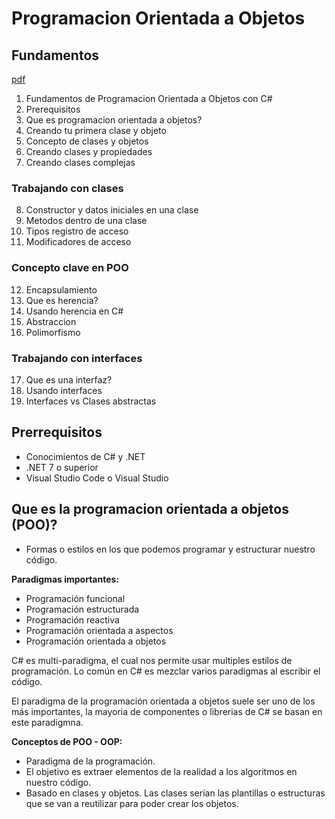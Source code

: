 # Programacion Orientada a Objetos

## Fundamentos

[pdf](https://static.platzi.com/media/public/uploads/slides-curso-de-programacion-orientada-a-objetos-con-c_6a0a2f30-707c-42d2-af2f-a457d2c9cf71.pdf)

1. Fundamentos de Programacion Orientada a Objetos con C#
2. Prerequisitos
3. Que es programacion orientada a objetos?
4. Creando tu primera clase y objeto
5. Concepto de clases y objetos
6. Creando clases y propiedades
7. Creando clases complejas

### Trabajando con clases

8. Constructor y datos iniciales en una clase
9. Metodos dentro de una clase
10. Tipos registro de acceso
11. Modificadores de acceso

### Concepto clave en POO

12. Encapsulamiento
13. Que es herencia?
14. Usando herencia en C#
15. Abstraccion
16. Polimorfismo

### Trabajando con interfaces

17. Que es una interfaz?
18. Usando interfaces
19. Interfaces vs Clases abstractas

## Prerrequisitos
- Conocimientos de C# y .NET
- .NET 7 o superior
- Visual Studio Code o Visual Studio

## Que es la programacion orientada a objetos (POO)?

- Formas o estilos en los que podemos programar y estructurar nuestro código.

**Paradigmas importantes:**

- Programación funcional
- Programación estructurada
- Programación reactiva
- Programación orientada a aspectos
- Programación orientada a objetos

C# es multi-paradigma, el cual nos permite usar multiples estilos de programación. Lo común en C# es mezclar varios paradigmas al escribir el código.

El paradigma de la programación orientada a objetos suele ser uno de los más importantes, la mayoria de componentes o librerias de C# se basan en este paradigmna.

**Conceptos de POO - OOP:**

- Paradigma de la programación.
- El objetivo es extraer elementos de la realidad a los algoritmos en nuestro código.
- Basado en clases y objetos.
Las clases serían las plantillas o estructuras que se van a reutilizar para poder crear los objetos.